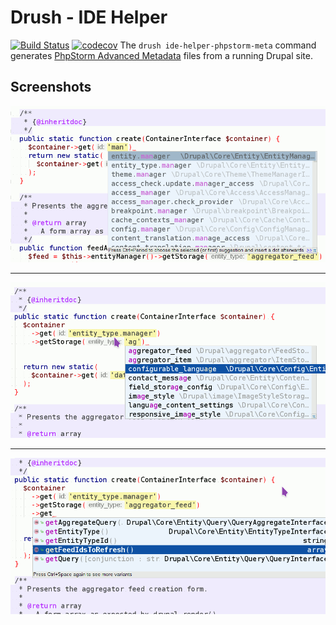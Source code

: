 # Drush - IDE Helper

[![Build Status](https://travis-ci.org/Cheppers/drush-ide-helper.svg?branch=master)](https://travis-ci.org/Cheppers/drush-ide-helper)
[![codecov](https://codecov.io/gh/Cheppers/drush-ide-helper/branch/master/graph/badge.svg)](https://codecov.io/gh/Cheppers/drush-ide-helper)
The `drush ide-helper-phpstorm-meta` command generates [PhpStorm Advanced Metadata](https://confluence.jetbrains.com/display/PhpStorm/PhpStorm+Advanced+Metadata) files from a running Drupal site.


## Screenshots

![Service name autocompletion](docs/images/screenshot-service-autcomplete.png)

------------

![Entity type id autocompletion](docs/images/screenshot-entity-type-autcomplete.png)

------------

![Entity type id autocompletion](docs/images/screenshot-interface.png)
